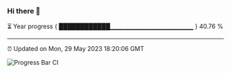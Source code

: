 ### Hi there 👋

⏳ Year progress { ████████████▁▁▁▁▁▁▁▁▁▁▁▁▁▁▁▁▁▁ } 40.76 %

---

⏰ Updated on Mon, 29 May 2023 18:20:06 GMT

![Progress Bar CI](https://github.com/JuvenileQ/Progress-Bar-CI/workflows/main/badge.svg)
